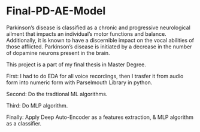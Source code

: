 # Final-PD-AE-Model
Parkinson’s disease is classified as a chronic and progressive neurological ailment that impacts an individual’s motor functions and balance. Additionally, it is known to have a discernible impact on the vocal abilities of those afflicted. Parkinson’s disease is initiated by a decrease in the number of dopamine neurons present in the brain.
 
 This project is a part of my final thesis in Master Degree.

 First: I had to do EDA for all voice recordings, then I trasfer it from audio form into numeric form with Parselmouth Library in python.

 
 Second: Do the tradtional ML algorithms.
 
 Third: Do MLP algorithm.
 
 Finally: Apply Deep Auto-Encoder as a features extraction, & MLP algorithm as a classifier.


